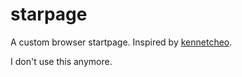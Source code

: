 # starpage

A custom browser startpage. Inspired by [kennetcheo](https://github.com/kennethcheo/startpage).

I don't use this anymore.
